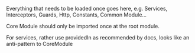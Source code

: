 Everything that needs to be loaded once goes here, e.g. Services, Interceptors, Guards, Http, Constants, Common
Module...

Core Module should only be imported once at the root module.

For services, rather use providedIn as recommended by docs, looks like an anti-pattern to CoreModule
